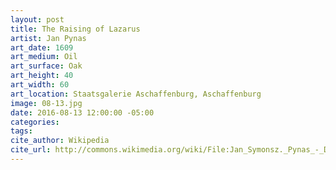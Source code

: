 ```yaml
---
layout: post
title: The Raising of Lazarus
artist: Jan Pynas
art_date: 1609
art_medium: Oil
art_surface: Oak
art_height: 40
art_width: 60
art_location: Staatsgalerie Aschaffenburg, Aschaffenburg
image: 08-13.jpg
date: 2016-08-13 12:00:00 -05:00
categories:
tags:
cite_author: Wikipedia
cite_url: http://commons.wikimedia.org/wiki/File:Jan_Symonsz._Pynas_-_De_opwekking_van_Lazarus_(Aschaffenburg).jpg
---
```

